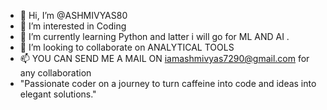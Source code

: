 - 👋 Hi, I’m @ASHMIVYAS80
- 👀 I’m interested in Coding
- 🌱 I’m currently learning Python and latter i will go for ML AND AI .
- 💞️ I’m looking to collaborate on ANALYTICAL TOOLS
- 📫 YOU CAN SEND ME A MAIL ON iamashmivyas7290@gmail.com for any collaboration 
- "Passionate coder on a journey to turn caffeine into code and ideas into elegant solutions."
<!---
ASHMIVYAS80/ASHMIVYAS80 is a ✨ special ✨ repository because its `README.md` (this file) appears on your GitHub profile.
You can click the Preview link to take a look at your changes.
--->
